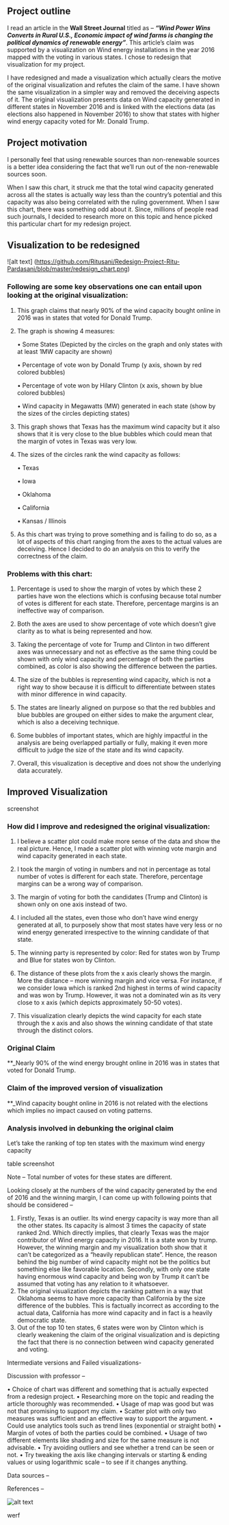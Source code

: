 
## Project outline 

I read an article in the **Wall Street Journal** titled as – **_“Wind Power Wins Converts in Rural U.S., Economic impact of wind farms is changing the political dynamics of renewable energy”_**. This article’s claim was supported by a visualization on Wind energy installations in the year 2016 mapped with the voting in various states. I chose to redesign that visualization for my project.

I have redesigned and made a visualization which actually clears the motive of the original visualization and refutes the claim of the same. I have shown the same visualization in a simpler way and removed the deceiving aspects of it. The original visualization presents data on Wind capacity generated in different states in November 2016 and is linked with the elections data (as elections also happened in November 2016) to show that states with higher wind energy capacity voted for Mr. Donald Trump. 

## Project motivation

I personally feel that using renewable sources than non-renewable sources is a better idea considering the fact that we’ll run out of the non-renewable sources soon. 

When I saw this chart, it struck me that the total wind capacity generated across all the states is actually way less than the country’s potential and this capacity was also being correlated with the ruling government. When I saw this chart, there was something odd about it. Since, millions of people read such journals, I decided to research more on this topic and hence picked this particular chart for my redesign project.
  
## Visualization to be redesigned

![alt text] (https://github.com/Ritusani/Redesign-Project-Ritu-Pardasani/blob/master/redesign_chart.png)


### Following are some key observations one can entail upon looking at the original visualization:

1.	This graph claims that nearly 90% of the wind capacity bought online in 2016 was in states that voted for Donald Trump. 

2.	The graph is showing 4 measures:

    •	Some States (Depicted by the circles on the graph and only states with at least 1MW capacity are shown)
    
    •	Percentage of vote won by Donald Trump (y axis, shown by red colored bubbles)
    
    •	Percentage of vote won by Hilary Clinton (x axis, shown by blue colored bubbles)
    
    •	Wind capacity in Megawatts (MW) generated in each state (show by the sizes of the circles depicting states)
    
3.	This graph shows that Texas has the maximum wind capacity but it also shows that it is very close to the blue bubbles which could mean that the margin of votes in Texas was very low. 

4.	The sizes of the circles rank the wind capacity as follows:

    •	Texas
    
    •	Iowa 
    
    •	Oklahoma
    
    •	California
    
    •	Kansas / Illinois

5.	As this chart was trying to prove something and is failing to do so, as a lot of aspects of this chart ranging from the axes to the actual values are deceiving. Hence I decided to do an analysis on this to verify the correctness of the claim. 

### Problems with this chart:

1.	Percentage is used to show the margin of votes by which these 2 parties have won the elections which is confusing because total number of votes is different for each state. Therefore, percentage margins is an ineffective way of comparison.

2.	Both the axes are used to show percentage of vote which doesn’t give clarity as to what is being represented and how. 

3.	Taking the percentage of vote for Trump and Clinton in two different axes was unnecessary and not as effective as the same thing could be shown with only wind capacity and percentage of both the parties combined, as color is also showing the difference between the parties. 

4.	The size of the bubbles is representing wind capacity, which is not a right way to show because it is difficult to differentiate between states with minor difference in wind capacity. 

5.	The states are linearly aligned on purpose so that the red bubbles and blue bubbles are grouped on either sides to make the argument clear, which is also a deceiving technique.

6.	Some bubbles of important states, which are highly impactful in the analysis are being overlapped partially or fully, making it even more difficult to judge the size of the state and its wind capacity.

7.	Overall, this visualization is deceptive and does not show the underlying data accurately.

## Improved Visualization
 screenshot

### How did I improve and redesigned the original visualization:

 1.	 I believe a scatter plot could make more sense of the data and show the real picture. Hence, I made a scatter plot with winning vote margin and wind capacity generated in each state.
 
2.	I took the margin of voting in numbers and not in percentage as total number of votes is different for each state. Therefore, percentage margins can be a wrong way of comparison. 

3.	The margin of voting for both the candidates (Trump and Clinton) is shown only on one axis instead of two. 

4.	I included all the states, even those who don’t have wind energy generated at all, to purposely show that most states have very less or no wind energy generated irrespective to the winning candidate of that state. 

5.	The winning party is represented by color: Red for states won by Trump and Blue for states won by Clinton. 

6.	The distance of these plots from the x axis clearly shows the margin. More the distance – more winning margin and vice versa. For instance, if we consider Iowa which is ranked 2nd highest in terms of wind capacity and was won by Trump. However, it was not a dominated win as its very close to x axis (which depicts approximately 50-50 votes).

7.	This visualization clearly depicts the wind capacity for each state through the x axis and also shows the winning candidate of that state through the distinct colors.

### Original Claim 

**_Nearly 90% of the wind energy brought online in 2016 was in states that voted for Donald Trump. 

### Claim of the improved version of visualization

**_Wind capacity bought online in 2016 is not related with the elections which implies no impact caused on voting patterns. 

### Analysis involved in debunking the original claim 

Let’s take the ranking of top ten states with the maximum wind energy capacity 

table screenshot 

Note – Total number of votes for these states are different. 

Looking closely at the numbers of the wind capacity generated by the end of 2016 and the winning margin, I can come up with following points that should be considered – 

1.	Firstly, Texas is an outlier. Its wind energy capacity is way more than all the other states. Its capacity is almost 3 times the capacity of state ranked 2nd.  Which directly implies, that clearly Texas was the major contributor of Wind energy capacity in 2016. It is a state won by trump. However, the winning margin and my visualization both show that it can’t be categorized as a “heavily republican state”. Hence, the reason behind the big number of wind capacity might not be the politics but something else like favorable location. Secondly, with only one state having enormous wind capacity and being won by Trump it can’t be assumed that voting has any relation to it whatsoever.
2.	The original visualization depicts the ranking pattern in a way that Oklahoma seems to have more capacity than California by the size difference of the bubbles. This is factually incorrect as according to the actual data, California has more wind capacity and in fact is a heavily democratic state.
3.	Out of the top 10 ten states, 6 states were won by Clinton which is clearly weakening the claim of the original visualization and is depicting the fact that there is no connection between wind capacity generated and voting. 


Intermediate versions and Failed visualizations- 



Discussion with professor –

•	Choice of chart was different and something that is actually expected from a redesign project.
•	Researching more on the topic and reading the article thoroughly was recommended.
•	Usage of map was good but was not that promising to support my claim. 
•	Scatter plot with only two measures was sufficient and an effective way to support the argument. 
•	Could use analytics tools such as trend lines (exponential or straight both)
•	Margin of votes of both the parties could be combined.
•	Usage of two different elements like shading and size for the same measure is not advisable. 
•	Try avoiding outliers and see whether a trend can be seen or not.
•	Try tweaking the axis like changing intervals or starting & ending values or using logarithmic scale – to see if it changes anything. 

Data sources – 

References – 


![alt text][logo]



[logo]: https://github.com/Ritusani/test/blob/master/Image1.png



werf


